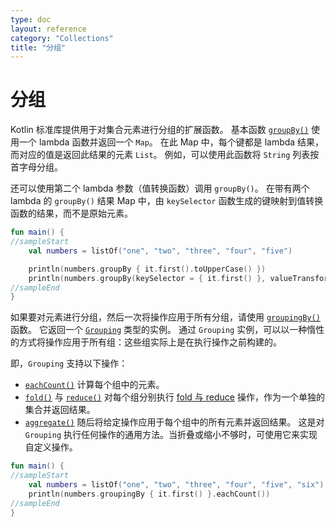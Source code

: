 ```yaml
---
type: doc
layout: reference
category: "Collections"
title: "分组"
---
```


# 分组

Kotlin 标准库提供用于对集合元素进行分组的扩展函数。
基本函数 [`groupBy()`](https://kotlinlang.org/api/latest/jvm/stdlib/kotlin.collections/group-by.html) 使用一个 lambda 函数并返回一个 `Map`。
在此 Map 中，每个键都是 lambda 结果，而对应的值是返回此结果的元素 `List`。
例如，可以使用此函数将 `String` 列表按首字母分组。

还可以使用第二个 lambda 参数（值转换函数）调用 `groupBy()`。
在带有两个 lambda 的 `groupBy()` 结果 Map 中，由 `keySelector` 函数生成的键映射到值转换函数的结果，而不是原始元素。

<div class="sample" markdown="1" theme="idea" data-min-compiler-version="1.3">

```kotlin
fun main() {
//sampleStart
    val numbers = listOf("one", "two", "three", "four", "five")

    println(numbers.groupBy { it.first().toUpperCase() })
    println(numbers.groupBy(keySelector = { it.first() }, valueTransform = { it.toUpperCase() }))
//sampleEnd
}
```
</div>

如果要对元素进行分组，然后一次将操作应用于所有分组，请使用 [`groupingBy()`](https://kotlinlang.org/api/latest/jvm/stdlib/kotlin.collections/grouping-by.html) 函数。
它返回一个 [`Grouping`](https://kotlinlang.org/api/latest/jvm/stdlib/kotlin.collections/-grouping/index.html) 类型的实例。
通过 `Grouping` 实例，可以以一种惰性的方式将操作应用于所有组：这些组实际上是在执行操作之前构建的。

即，`Grouping` 支持以下操作：

* [`eachCount()`](https://kotlinlang.org/api/latest/jvm/stdlib/kotlin.collections/each-count.html) 计算每个组中的元素。
* [`fold()`](https://kotlinlang.org/api/latest/jvm/stdlib/kotlin.collections/fold.html) 与 [`reduce()`](https://kotlinlang.org/api/latest/jvm/stdlib/kotlin.collections/reduce.html) 对每个组分别执行 [fold 与 reduce](collection-aggregate.html#fold-与-reduce) 操作，作为一个单独的集合并返回结果。
* [`aggregate()`](https://kotlinlang.org/api/latest/jvm/stdlib/kotlin.collections/aggregate.html) 随后将给定操作应用于每个组中的所有元素并返回结果。
   这是对 `Grouping` 执行任何操作的通用方法。当折叠或缩小不够时，可使用它来实现自定义操作。

<div class="sample" markdown="1" theme="idea" data-min-compiler-version="1.3">

```kotlin
fun main() {
//sampleStart
    val numbers = listOf("one", "two", "three", "four", "five", "six")
    println(numbers.groupingBy { it.first() }.eachCount())
//sampleEnd
}
```
</div>

